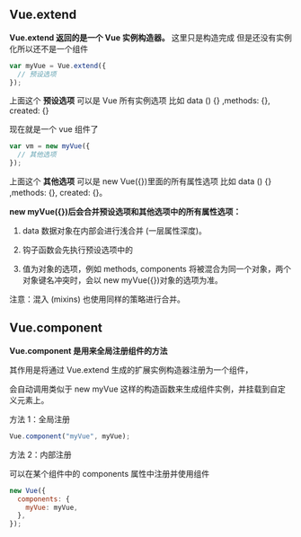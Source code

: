 ## Vue.extend

**Vue.extend 返回的是一个 Vue 实例构造器。**
这里只是构造完成 但是还没有实例化所以还不是一个组件

```js
var myVue = Vue.extend({
  // 预设选项
});
```

上面这个 **预设选项** 可以是 Vue 所有实例选项 比如 data () {} ,methods: {}, created: {}

现在就是一个 vue 组件了

```js
var vm = new myVue({
  // 其他选项
});
```

上面这个 **其他选项** 可以是 new Vue({})里面的所有属性选项 比如 data () {} ,methods: {}, created: {}。

**new myVue({})后会合并预设选项和其他选项中的所有属性选项：**

1. data 数据对象在内部会进行浅合并 (一层属性深度)。

2. 钩子函数会先执行预设选项中的

3. 值为对象的选项，例如 methods, components 将被混合为同一个对象，两个对象键名冲突时，会以 new myVue({})对象的选项为准。

注意：混入 (mixins) 也使用同样的策略进行合并。

## Vue.component

**Vue.component 是用来全局注册组件的方法**

其作用是将通过 Vue.extend 生成的扩展实例构造器注册为一个组件，

会自动调用类似于 new myVue 这样的构造函数来生成组件实例，并挂载到自定义元素上。

方法 1：全局注册

```js
Vue.component("myVue", myVue);
```

方法 2：内部注册

可以在某个组件中的 components 属性中注册并使用组件

```js
new Vue({
  components: {
    myVue: myVue,
  },
});
```
